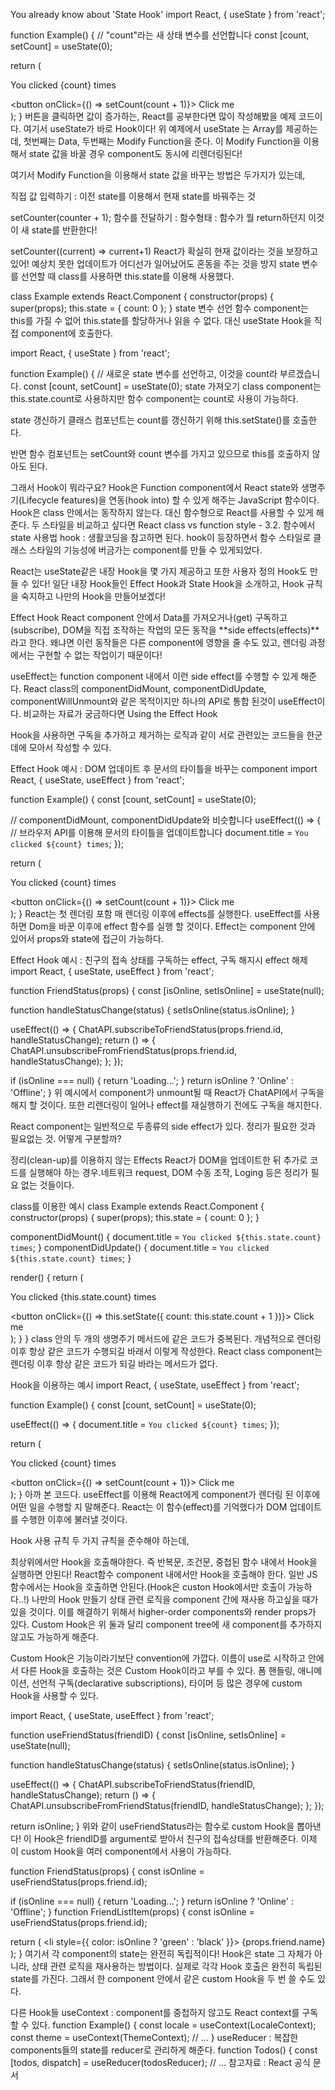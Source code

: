 You already know about 'State Hook'
import React, { useState } from 'react';

function Example() {
  // "count"라는 새 상태 변수를 선언합니다
  const [count, setCount] = useState(0);

  return (
    <div>
      <p>You clicked {count} times</p>
      <button onClick={() => setCount(count + 1)}>
        Click me
      </button>
    </div>
  );
}
버튼을 클릭하면 값이 증가하는, React를 공부한다면 많이 작성해봤을 예제 코드이다. 여기서 useState가 바로 Hook이다! 위 예제에서 useState 는 Array를 제공하는데, 첫번째는 Data, 두번째는 Modify Function을 준다. 이 Modify Function을 이용해서 state 값을 바꿀 경우 component도 동시에 리렌더링된다!

여기서 Modify Function을 이용해서 state 값을 바꾸는 방법은 두가지가 있는데,

직접 값 입력하기 : 이전 state를 이용해서 현재 state를 바꿔주는 것

setCounter(counter + 1);
함수를 전달하기 : 함수형태 : 함수가 뭘 return하던지 이것이 새 state를 반환한다!

setCounter((current) => current+1)
React가 확실히 현재 값이라는 것을 보장하고 있어!
예상치 못한 업데이트가 어디선가 일어났어도 혼동을 주는 것을 방지
state 변수를 선언할 때 class를 사용하면 this.state를 이용해 사용했다.

 class Example extends React.Component {
  constructor(props) {
    super(props);
    this.state = {
      count: 0
    };
  }
state 변수 선언
함수 component는 this를 가질 수 없어 this.state를 할당하거나 읽을 수 없다. 대신 useState Hook을 직접 component에 호출한다.

import React, { useState } from 'react';

function Example() {
  // 새로운 state 변수를 선언하고, 이것을 count라 부르겠습니다.
  const [count, setCount] = useState(0);
state 가져오기
class component는 this.state.count로 사용하지만 함수 component는 count로 사용이 가능하다.

state 갱신하기
클래스 컴포넌트는 count를 갱신하기 위해 this.setState()를 호출한다.

반면 함수 컴포넌트는 setCount와 count 변수를 가지고 있으므로 this를 호출하지 않아도 된다.

그래서 Hook이 뭐라구요?
Hook은 Function component에서 React state와 생명주기(Lifecycle features)을 연동(hook into) 할 수 있게 해주는 JavaScript 함수이다. Hook은 class 안에서는 동작하지 않는다. 대신 함수형으로 React를 사용할 수 있게 해준다. 두 스타일을 비교하고 싶다면 React class vs function style - 3.2. 함수에서 state 사용법 hook : 생활코딩을 참고하면 된다. hook이 등장하면서 함수 스타일로 클래스 스타일의 기능성에 버금가는 component를 만들 수 있게되었다.

React는 useState같은 내장 Hook을 몇 가지 제공하고 또한 사용자 정의 Hook도 만들 수 있다! 일단 내장 Hook들인 Effect Hook과 State Hook을 소개하고, Hook 규칙을 숙지하고 나만의 Hook을 만들어보겠다!

Effect Hook
React component 안에서 Data를 가져오거나(get) 구독하고(subscribe), DOM을 직접 조작하는 작업의 모든 동작을 **side effects(effects)**라고 한다. 왜냐면 이런 동작들은 다른 component에 영향을 줄 수도 있고, 렌더링 과정에서는 구현할 수 없는 작업이기 때문이다!

useEffect는 function component 내에서 이런 side effect를 수행할 수 있게 해준다. React class의 componentDidMount, componentDidUpdate, componentWillUnmount와 같은 목적이지만 하나의 API로 통합 된것이 useEffect이다. 비교하는 자료가 궁금하다면 Using the Effect Hook

Hook을 사용하면 구독을 추가하고 제거하는 로직과 같이 서로 관련있는 코드들을 한군데에 모아서 작성할 수 있다.

Effect Hook 예시 : DOM 업데이트 후 문서의 타이틀을 바꾸는 component
import React, { useState, useEffect } from 'react';

function Example() {
  const [count, setCount] = useState(0);

  // componentDidMount, componentDidUpdate와 비슷합니다
  useEffect(() => {
    // 브라우저 API를 이용해 문서의 타이틀을 업데이트합니다
    document.title = `You clicked ${count} times`;
  });

  return (
    <div>
      <p>You clicked {count} times</p>
      <button onClick={() => setCount(count + 1)}>
        Click me
      </button>
    </div>
  );
}
React는 첫 렌더링 포함 매 렌더링 이후에 effects를 실행한다. useEffect를 사용하면 Dom을 바꾼 이후에 effect 함수를 실행 할 것이다. Effect는 component 안에 있어서 props와 state에 접근이 가능하다.

Effect Hook 예시 : 친구의 접속 상태를 구독하는 effect, 구독 해지시 effect 해제
import React, { useState, useEffect } from 'react';

function FriendStatus(props) {
  const [isOnline, setIsOnline] = useState(null);

  function handleStatusChange(status) {
    setIsOnline(status.isOnline);
  }

  useEffect(() => {
    ChatAPI.subscribeToFriendStatus(props.friend.id, handleStatusChange);
    return () => {
      ChatAPI.unsubscribeFromFriendStatus(props.friend.id, handleStatusChange);
    };
  });

  if (isOnline === null) {
    return 'Loading...';
  }
  return isOnline ? 'Online' : 'Offline';
}
위 예시에서 component가 unmount될 때 React가 ChatAPI에서 구독을 해지 할 것이다. 또한 리렌더링이 일어나 effect를 재실행하기 전에도 구독을 해지한다.

React component는 일반적으로 두종류의 side effect가 있다. 정리가 필요한 것과 필요없는 것. 어떻게 구분할까?

정리(clean-up)를 이용하지 않는 Effects
React가 DOM을 업데이트한 뒤 추가로 코드를 실행해야 하는 경우.네트워크 request, DOM 수동 조작, Loging 등은 정리가 필요 없는 것들이다.

class를 이용한 예시
class Example extends React.Component {
  constructor(props) {
    super(props);
    this.state = {
      count: 0
    };
  }

  componentDidMount() {
    document.title = `You clicked ${this.state.count} times`;
  }
  componentDidUpdate() {
    document.title = `You clicked ${this.state.count} times`;
  }

  render() {
    return (
      <div>
        <p>You clicked {this.state.count} times</p>
        <button onClick={() => this.setState({ count: this.state.count + 1 })}>
          Click me
        </button>
      </div>
    );
  }
}
class 안의 두 개의 생명주기 메서드에 같은 코드가 중복된다. 개념적으로 렌더링 이후 항상 같은 코드가 수행되길 바래서 이렇게 작성한다. React class component는 렌더링 이후 항상 같은 코드가 되길 바라는 메서드가 없다.

Hook을 이용하는 예시
import React, { useState, useEffect } from 'react';

function Example() {
  const [count, setCount] = useState(0);

  useEffect(() => {
    document.title = `You clicked ${count} times`;
  });

  return (
    <div>
      <p>You clicked {count} times</p>
      <button onClick={() => setCount(count + 1)}>
        Click me
      </button>
    </div>
  );
}
아까 본 코드다. useEffect를 이용해 React에게 component가 렌더링 된 이후에 어떤 일을 수행할 지 말해준다. React는 이 함수(effect)를 기억했다가 DOM 업데이트를 수행한 이후에 불러낼 것이다.

Hook 사용 규칙
두 가지 규칙을 준수해야 하는데,

최상위에서만 Hook을 호출해야한다. 즉 반복문, 조건문, 중첩된 함수 내에서 Hook을 실행하면 안된다!
React함수 component 내에서만 Hook을 호출해야 한다. 일반 JS 함수에서는 Hook을 호출하면 안된다.(Hook은 custon Hook에서만 호출이 가능하다..!)
나만의 Hook 만들기
상태 관련 로직을 component 간에 재사용 하고싶을 때가 있을 것이다. 이를 해결하기 위해서 higher-order components와 render props가 있다. Custom Hook은 위 둘과 달리 component tree에 새 component를 추가하지 않고도 가능하게 해준다.

Custom Hook은 기능이라기보단 convention에 가깝다. 이름이 use로 시작하고 안에서 다른 Hook을 호출하는 것은 Custom Hook이라고 부를 수 있다. 폼 핸들링, 애니메이션, 선언적 구독(declarative subscriptions), 타이머 등 많은 경우에 custom Hook을 사용할 수 있다.

import React, { useState, useEffect } from 'react';

function useFriendStatus(friendID) {
  const [isOnline, setIsOnline] = useState(null);

  function handleStatusChange(status) {
    setIsOnline(status.isOnline);
  }

  useEffect(() => {
    ChatAPI.subscribeToFriendStatus(friendID, handleStatusChange);
    return () => {
      ChatAPI.unsubscribeFromFriendStatus(friendID, handleStatusChange);
    };
  });

  return isOnline;
}
위와 같이 useFriendStatus라는 함수로 custom Hook을 뽑아낸다! 이 Hook은 friendID를 argument로 받아서 친구의 접속상태를 반환해준다. 이제 이 custom Hook을 여러 component에서 사용이 가능하다.

function FriendStatus(props) {
  const isOnline = useFriendStatus(props.friend.id);

  if (isOnline === null) {
    return 'Loading...';
  }
  return isOnline ? 'Online' : 'Offline';
}
function FriendListItem(props) {
  const isOnline = useFriendStatus(props.friend.id);

  return (
    <li style={{ color: isOnline ? 'green' : 'black' }}>
      {props.friend.name}
    </li>
  );
}
여기서 각 component의 state는 완전히 독립적이다! Hook은 state 그 자체가 아니라, 상태 관련 로직을 재사용하는 방법이다. 실제로 각각 Hook 호출은 완전히 독립된 state를 가진다. 그래서 한 component 안에서 같은 custom Hook을 두 번 쓸 수도 있다.

다른 Hook들
useContext : component를 중첩하지 않고도 React context를 구독할 수 있다.
function Example() {
  const locale = useContext(LocaleContext);
  const theme = useContext(ThemeContext);
  // ...
}
useReducer : 복잡한 components들의 state를 reducer로 관리하게 해준다.
function Todos() {
  const [todos, dispatch] = useReducer(todosReducer);
  // ...
참고자료 : React 공식 문서
